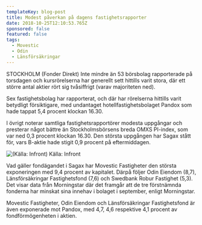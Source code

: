 ```yaml
---
templateKey: blog-post
title: Modest påverkan på dagens fastighetsrapporter
date: 2018-10-25T12:10:53.765Z
sponsored: false
featured: false
tags:
  - Movestic
  - Odin
  - Länsförsäkringar
---
```



STOCKHOLM (Fonder Direkt) Inte mindre än 53 börsbolag rapporterade på torsdagen och kursrörelserna har generellt sett hittills varit stora, där ett större antal aktier rört sig tvåsiffrigt (varav majoriteten ned).

Sex fastighetsbolag har rapporterat, och där har rörelserna hittills varit betydligt försiktigare, med undantaget hotellfastighetsbolaget Pandox som hade tappat 5,4 procent klockan 16.30.

I övrigt noterar samtliga fastighetsrapportörer modesta uppgångar och presterar något bättre än Stockholmsbörsens breda OMXS PI-index, som var ned 0,3 procent klockan 16.30. Den största uppgången har Sagax stått för, vars B-aktie hade stigit 0,9 procent på eftermiddagen.

![(Källa: Infront)](/img/113.png)
<span class="image-caption">Källa: Infront</span>

Vad gäller fondägandet i Sagax har Movestic Fastigheter den största exponeringen med 9,4 procent av kapitalet. Därpå följer Odin Eiendom (8,7), Länsförsäkringar Fastighetsfond (7,6) och Swedbank Robur Fastighet (5,3). Det visar data från Morningstar där det framgår att de tre förstnämnda fonderna har minskat sina innehav i bolaget i september, enligt Morningstar.

Movestic Fastigheter, Odin Eiendom och Länsförsäkringar Fastighetsfond är även exponerade mot Pandox, med 4,7, 4,6 respektive 4,1 procent av fondförmögenheten i aktien.
